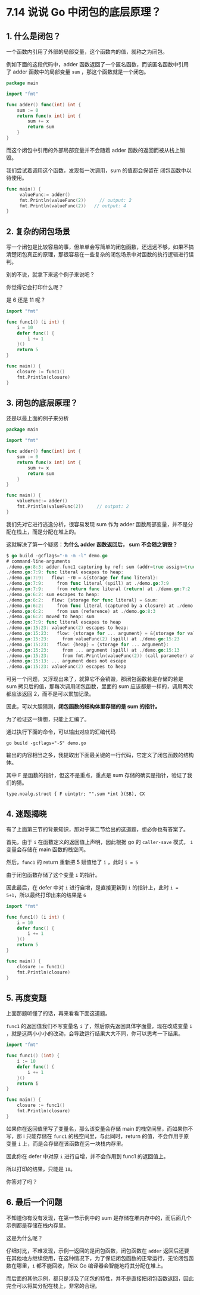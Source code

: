 # 7.14 说说 Go 中闭包的底层原理？

## 1. 什么是闭包？

一个函数内引用了外部的局部变量，这个函数内的值，就称之为闭包。

例如下面的这段代码中，adder 函数返回了一个匿名函数，而该匿名函数中引用了 adder 函数中的局部变量 `sum` ，那这个函数就是一个闭包。

```go
package main

import "fmt"

func adder() func(int) int {
	sum := 0
	return func(x int) int {
		sum += x
		return sum
	}
}
```

而这个闭包中引用的外部局部变量并不会随着 adder 函数的返回而被从栈上销毁。

我们尝试着调用这个函数，发现每一次调用，sum 的值都会保留在 闭包函数中以待使用。

```go
func main() {
     valueFunc:= adder()
     fmt.Println(valueFunc(2))     // output: 2
	 fmt.Println(valueFunc(2))   // output: 4
}
```

## 2. 复杂的闭包场景

写一个闭包是比较容易的事，但单单会写简单的闭包函数，还远远不够，如果不搞清楚闭包真正的原理，那很容易在一些复杂的闭包场景中对函数的执行逻辑进行误判。

别的不说，就拿下来这个例子来说吧？

你觉得它会打印什么呢？

是 6 还是 11 呢？

```go
import "fmt"

func func1() (i int) {
	i = 10
	defer func() {
		i += 1
	}()
	return 5
}

func main() {
	closure := func1()
	fmt.Println(closure)
}
```

## 3. 闭包的底层原理？

还是以最上面的例子来分析

```go
package main

import "fmt"

func adder() func(int) int {
	sum := 0
	return func(x int) int {
		sum += x
		return sum
	}
}

func main() {
	valueFunc:= adder()
	fmt.Println(valueFunc(2))     // output: 2
}
```

我们先对它进行逃逸分析，很容易发现 sum 作为 adder 函数局部变量，并不是分配在栈上，而是分配在堆上的。

这就解决了第一个疑惑：**为什么 adder 函数返回后， sum 不会随之销毁？**

```go
$ go build -gcflags="-m -m -l" demo.go
# command-line-arguments
./demo.go:8:3: adder.func1 capturing by ref: sum (addr=true assign=true width=8)
./demo.go:7:9: func literal escapes to heap:
./demo.go:7:9:   flow: ~r0 = &{storage for func literal}:
./demo.go:7:9:     from func literal (spill) at ./demo.go:7:9
./demo.go:7:9:     from return func literal (return) at ./demo.go:7:2
./demo.go:6:2: sum escapes to heap:
./demo.go:6:2:   flow: {storage for func literal} = &sum:
./demo.go:6:2:     from func literal (captured by a closure) at ./demo.go:7:9
./demo.go:6:2:     from sum (reference) at ./demo.go:8:3
./demo.go:6:2: moved to heap: sum
./demo.go:7:9: func literal escapes to heap
./demo.go:15:23: valueFunc(2) escapes to heap:
./demo.go:15:23:   flow: {storage for ... argument} = &{storage for valueFunc(2)}:
./demo.go:15:23:     from valueFunc(2) (spill) at ./demo.go:15:23
./demo.go:15:23:   flow: {heap} = {storage for ... argument}:
./demo.go:15:23:     from ... argument (spill) at ./demo.go:15:13
./demo.go:15:23:     from fmt.Println(valueFunc(2)) (call parameter) at ./demo.go:15:13
./demo.go:15:13: ... argument does not escape
./demo.go:15:23: valueFunc(2) escapes to heap
```

可另一个问题，又浮现出来了，就算它不会销毁，那闭包函数若是存储的若是 sum 拷贝后的值，那每次调用闭包函数，里面的 sum 应该都是一样的，调用两次都应该返回 2，而不是可以累加记录。

因此，可以大胆猜测，**闭包函数的结构体里存储的是 sum 的指针。**

为了验证这一猜想，只能上汇编了。

通过执行下面的命令，可以输出对应的汇编代码

```shell
go build -gcflags="-S" demo.go 
```

输出的内容相当之多，我提取出下面最关键的一行代码，它定义了闭包函数的结构体。

其中 F 是函数的指针，但这不是重点，重点是 sum 存储的确实是指针，验证了我们的猜。

```
type.noalg.struct { F uintptr; "".sum *int }(SB), CX
```

## 4. 迷题揭晓

有了上面第三节的背景知识，那对于第二节给出的这道题，想必你也有答案了。

首先，由于 `i` 在函数定义的返回值上声明，因此根据 go 的 `caller-save` 模式， `i` 变量会存储在 main 函数的栈空间。

然后，`func1` 的 return 重新把 5 赋值给了 `i` ，此时 `i = 5`

由于闭包函数存储了这个变量 `i` 的指针。

因此最后，在 defer 中对 `i` 进行自增，是直接更新到 `i` 的指针上，此时 `i = 5+1`，所以最终打印出来的结果是 `6`

```go
import "fmt"

func func1() (i int) {
	i = 10
	defer func() {
		i += 1
	}()
	return 5
}

func main() {
	closure := func1()
	fmt.Println(closure)
}
```

## 5. 再度变题

上面那题听懂了的话，再来看看下面这道题。

`func1` 的返回值我们不写变量名 `i` 了，然后原先返回具体字面量，现在改成变量 `i` ，就是这两小小小的改动，会导致运行结果大大不同，你可以思考一下结果。

```go
import "fmt"

func func1() (int) {
	i := 10
	defer func() {
		i += 1
	}()
	return i
}

func main() {
	closure := func1()
	fmt.Println(closure)
}
```

如果你在返回值里写了变量名，那么该变量会存储 main 的栈空间里，而如果你不写，那 i 只能存储在 `func1` 的栈空间里，与此同时，return 的值，不会作用于原变量 `i` 上，而是会存储在该函数在另一块栈内存里。

因此你在 defer 中对原 `i` 进行自增，并不会作用到 func1 的返回值上。

所以打印的结果，只能是 `10`。

你答对了吗？

## 6. 最后一个问题

不知道你有没有发现，在第一节示例中的 sum 是存储在堆内存中的，而后面几个示例都是存储在栈内存里。

这是为什么呢？

仔细对比，不难发现，示例一返回的是闭包函数，闭包函数在 `adder` 返回后还要在其他地方继续使用，在这种情况下，为了保证闭包函数的正常运行，无论闭包函数在哪里，`i` 都不能回收，所以 Go 编译器会智能地将其分配在堆上。

 而后面的其他示例，都只是涉及了闭包的特性，并不是直接把闭包函数返回，因此完全可以将其分配在栈上，非常的合理。


